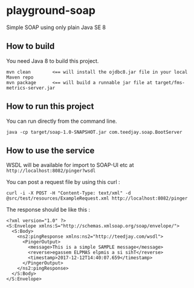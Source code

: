 # playground-soap
Simple SOAP using only plain Java SE 8


## How to build
You need Java 8 to build this project.
```
mvn clean        <== will install the ojdbc8.jar file in your local Maven repo
mvn package      <== will build a runnable jar file at target/fms-metrics-server.jar
```

## How to run this project
You can run directly from the command line.
```
java -cp target/soap-1.0-SNAPSHOT.jar com.teedjay.soap.BootServer
```

## How to use the service
WSDL will be available for import to SOAP-UI etc at `http://localhost:8082/pinger?wsdl`

You can post a request file by using this curl :
```
curl -i -X POST -H "Content-Type: text/xml" -d @src/test/resources/ExampleRequest.xml http://localhost:8082/pinger
```

The response should be like this :
```
<?xml version="1.0" ?>
<S:Envelope xmlns:S="http://schemas.xmlsoap.org/soap/envelope/">
  <S:Body>
    <ns2:pingResponse xmlns:ns2="http://teedjay.com/wsdl">
      <PingerOutput>
        <message>This is a simple SAMPLE message</message>
        <reverse>egassem ELPMAS elpmis a si sihT</reverse>
        <timestamp>2017-12-12T14:40:07.659</timestamp>
      </PingerOutput>
    </ns2:pingResponse>
  </S:Body>
</S:Envelope>
```